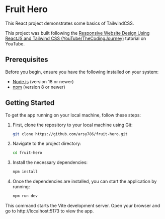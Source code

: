 # Fruit Hero

This React project demonstrates some basics of TailwindCSS.

This project was built following the [Responsive Website Design Using ReactJS and Tailwind CSS (YouTube/TheCodingJourney)](https://www.youtube.com/watch?v=85Qt7HH_vaQ&t=620s) tutorial on YouTube.

## Prerequisites

Before you begin, ensure you have the following installed on your system:

- [Node.js](https://nodejs.org/) (version 18 or newer)
- [npm](https://www.npmjs.com/) (version 8 or newer)

## Getting Started

To get the app running on your local machine, follow these steps:

1. First, clone the repository to your local machine using Git:

   ```bash
   git clone https://github.com/arsy786/fruit-hero.git
   ```

2. Navigate to the project directory:

   ```bash
   cd fruit-hero
   ```

3. Install the necessary dependencies:

   ```bash
   npm install
   ```

4. Once the dependencies are installed, you can start the application by running:

   ```bash
   npm run dev
   ```

This command starts the Vite development server. Open your browser and go to http://localhost:5173 to view the app.
